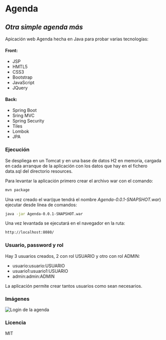 # Agenda
## _Otra simple agenda más_
Apicación web Agenda hecha en Java para probar varias tecnologías:

#### Front:
- JSP
- HMTL5
- CSS3
- Bootstrap
- JavaScript
- JQuery

#### Back:
- Spring Boot
- Sring MVC
- Spring Security
- Tiles
- Lombok
- JPA

### Ejecución

Se despliega en un Tomcat y en una base de datos H2 en memoria, cargada en cada arranque de la aplicación con los datos que hay en el fichero data.sql del directorio resources.

Para levantar la aplicación primero crear el archivo war con el comando:

```sh
mvn package
```
Una vez creado el war(que tendrá el nombre _Agenda-0.0.1-SNAPSHOT.war_) ejecutar desde línea de comandos:

```sh
java -jar Agenda-0.0.1-SNAPSHOT.war
```

Una vez levantada se ejecutará en el navegador en la ruta:

```sh
http://localhost:8080/
```

### Usuario, password y rol
Hay 3 usuarios creados, 2 con rol USUARIO y otro con rol ADMIN:

- usuario:usuario:USUARIO
- usuario1:usuario1:USUARIO
- admin:admin:ADMIN

La aplicación permite crear tantos usuarios como sean necesarios.

### Imágenes

![Login de la agenda](/Agenda/assets/images/electrocat.png)

### Licencia

MIT
